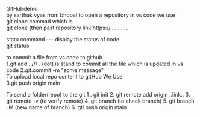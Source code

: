 GitHubdemo <br>
by sarthak vyas 
from bhopal 
to open a repository in vs code we use <br>
git clone commad which is  <br>
git clone (then past repository link https://............ <br>

statu command --- display the status of code  <br>
git status

to commit a file from vs code to github <br>
1.git add .     /// . (dot) is stand to commit all the file which is updated in vs code 
2.git.commit -m "some message"    <br>
To upload local repo content to gitHub We Use <br>
3.git push origin main 


To send a folder(repo) to the git 
1 . git init
2.  git remote add origin  ..link..
3. git remote -v    (to verify remote) 
4. git branch       (to check branch)
5. git branch -M  (new name of branch) 
6. gti push origin main 
